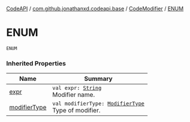 [CodeAPI](../../index.md) / [com.github.jonathanxd.codeapi.base](../index.md) / [CodeModifier](index.md) / [ENUM](.)

# ENUM

`ENUM`

### Inherited Properties

| Name | Summary |
|---|---|
| [expr](expr.md) | `val expr: `[`String`](https://kotlinlang.org/api/latest/jvm/stdlib/kotlin/-string/index.html)<br>Modifier name. |
| [modifierType](modifier-type.md) | `val modifierType: `[`ModifierType`](../-modifier-type/index.md)<br>Type of modifier. |
